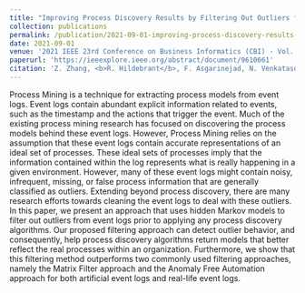 ```yaml
---
title: "Improving Process Discovery Results by Filtering Out Outliers from Event Logs with Hidden Markov Models"
collection: publications
permalink: /publication/2021-09-01-improving-process-discovery-results-by-filtering-out-outliers-from-event-logs-with-hidden-markov-models
date: 2021-09-01
venue: '2021 IEEE 23rd Conference on Business Informatics (CBI) - Vol. 1'
paperurl: 'https://ieeexplore.ieee.org/abstract/document/9610661'
citation: 'Z. Zhang, <b>R. Hildebrant</b>, F. Asgarinejad, N. Venkatasubramanian and S. Ren, "Improving Process Discovery Results by Filtering Out Outliers from Event Logs with Hidden Markov Models," 2021 IEEE 23rd Conference on Business Informatics (CBI), Bolzano, Italy, 2021, pp. 171-180, doi: 10.1109/CBI52690.2021.00028.'
---
```

Process Mining is a technique for extracting process models from event logs. Event logs contain abundant explicit information related to events, such as the timestamp and the actions that trigger the event. Much of the existing process mining research has focused on discovering the process models behind these event logs. However, Process Mining relies on the assumption that these event logs contain accurate representations of an ideal set of processes. These ideal sets of processes imply that the information contained within the log represents what is really happening in a given environment. However, many of these event logs might contain noisy, infrequent, missing, or false process information that are generally classified as outliers. Extending beyond process discovery, there are many research efforts towards cleaning the event logs to deal with these outliers. In this paper, we present an approach that uses hidden Markov models to filter out outliers from event logs prior to applying any process discovery algorithms. Our proposed filtering approach can detect outlier behavior, and consequently, help process discovery algorithms return models that better reflect the real processes within an organization. Furthermore, we show that this filtering method outperforms two commonly used filtering approaches, namely the Matrix Filter approach and the Anomaly Free Automation approach for both artificial event logs and real-life event logs.

